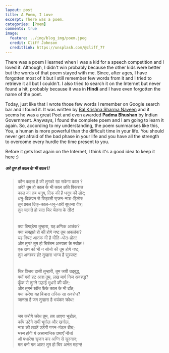 ```yaml
---
layout: post
title: A Poem, I Love
excerpt: There was a poem.
categories: [Poem]
comments: true
image:
  feature: ../img/blog_img/poem.jpeg
  credit: Cliff Johnson
  creditlink: https://unsplash.com/@cliff_77
---
```


There was a poem I learned when I was a kid for a speech competition and I loved it. Although, I didn't win probably because the other kids were better but the words of that poem stayed with me. Since, after ages, I have forgotten most of it but I still remember few words from it and I tried to retrieve it all but I couldn't. I also tried to search it on the Internet but never found a hit, probably because it was in **Hindi** and I have even forgotten the name of the poet. 

Today, just like that I wrote those few words I remember on Google search bar and I found it. It was written by <a href="https://en.wikipedia.org/wiki/Bal_Krishna_Sharma_Naveen">Bal Krishna Sharma Naveen</a> and it seems he was a great Poet and even awarded **Padma Bhushan** by Indian Government.
Anyways, I found the complete poem and I am going to learn it again. 
So, according to my understanding, the poem summarises like this, You, a human is more powerful than the difficult time in your life. You should never get afraid of the bad phase in your life and you have all the strength to overcome every hurdle the time present to you.

Before it gets lost again on the Internet, I think it's a good idea to keep it here :)


##### अरे तुम हो काल के भी काल !!

> कौन कहता है की तुमको खा सकेगा काल ?<br>
> अरे? तुम हो काल के भी काल अति विकराल<br>
> काल का तब धनुष, दिक् की है धनुष की डोर;<br>
> धनु-विकंपन से सिहरती सृजन-नाश-हिलोर!<br>
> तुम प्रबल दिक्-काल-धनु-धारी सुधन्वा वीर;<br>
> तुम चलाते हो सदा चिर चेतना के तीर!<br>
<br><br>
> क्या बिगाड़ेगा तुम्हारा, यह क्षणिक आतंक?<br>
> क्या समझते हो की होगे नष्ट तुम अकलंक?<br>
> यह निपट आतंक भी है भीति-ओत-प्रोत!<br>
> और तुम? तुम हो चिरंतन अभयता के स्त्रोत!!<br>
> एक क्षण को भी न सोचो की तुम होगे नष्ट,<br>
> तुम अनश्वर हो! तुम्हारा भाग्य है सुस्पष्ट!<br>
<br><br>
> चिर विजय दासी तुम्हारी, तुम जयी उद्बुद्ध,<br>
> क्यों बनो हट आश तुम, लख मार्ग निज अवरुद्ध?<br>
> फूँक से तुमने उड़ाई भूधरों की पाँत;<br>
> और तुमने खींच फेंके काल के भी दाँत;<br>
> क्या करेगा यह बिचारा तनिक सा अवरोध?<br>
> जानता है जग तुम्हारा है भयंकर क्रोध!<br>
<br><br>
> जब करोगे क्रोध तुम, तब आएगा भूडोल,<br>
> काँप उठेंगे सभी भूगोल और खगोल,<br>
> नाश की लपटें उठेंगी गगन-मंडल बीच;<br>
> भस्म होंगी ये असामाजिक प्रथाएँ नीच!<br>
> औ पधारेगा सृजन कर अग्नि से सुस्नान;<br>
> मत बनो गत आश! तुम हो चिर अनंत महान!<br>
<br>
